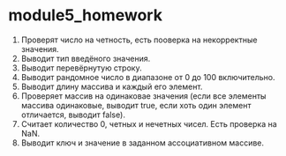 # module5_homework
1) Проверят число на четность, есть пооверка на некорректные значения. 
2) Выводит тип введёного значения.
3) Выводит перевёрнутую строку. 
4) Выводит рандомное число в диапазоне от 0 до 100 включительно. 
5) Выводит длину массива и каждый его элемент.
6) Проверяет массив на одинаковае значения (если все элементы массива одинаковые, выводит true, если хоть один элемент отличается, выводит false).
7) Считает количество 0, четных и нечетных чисел. Есть проверка на NaN.
8) Выводит ключ и значение в заданном ассоциативном массиве.
